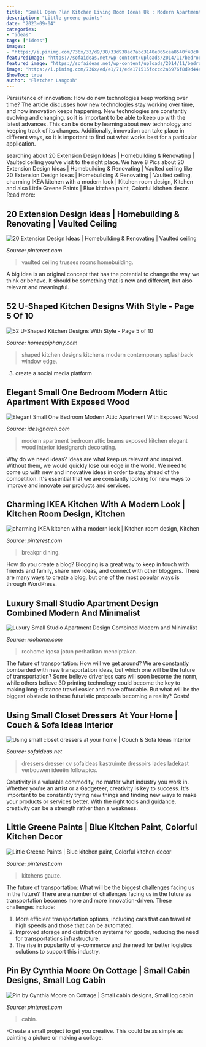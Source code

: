 ```yaml
---
title: "Small Open Plan Kitchen Living Room Ideas Uk : Modern Apartment Bedroom Attic Beams Exposed Kitchen Elegant Wood Interior Idesignarch Decorating"
description: "Little greene paints"
date: "2023-09-04"
categories:
- "ideas"
tags: ["ideas"]
images:
- "https://i.pinimg.com/736x/33/d9/38/33d938ad7abc3140e065cea8540f40c0.jpg"
featuredImage: "https://sofaideas.net/wp-content/uploads/2014/11/bedroom-closet-dressers.jpg"
featured_image: "https://sofaideas.net/wp-content/uploads/2014/11/bedroom-closet-dressers.jpg"
image: "https://i.pinimg.com/736x/ed/e1/71/ede171515fcccd2a6976f8d9d44a1ac5--ranch-kitchen-remodel-small-l-shaped-kitchens.jpg"
ShowToc: true
author: "Fletcher Langosh"
---
```



Persistence of innovation: How do new technologies keep working over time?
The article discusses how new technologies stay working over time, and how innovation keeps happening. New technologies are constantly evolving and changing, so it is important to be able to keep up with the latest advances. This can be done by learning about new technology and keeping track of its changes. Additionally, innovation can take place in different ways, so it is important to find out what works best for a particular application.

	

		
searching about 20 Extension Design Ideas | Homebuilding &amp; Renovating | Vaulted ceiling you've visit to the right place. We have 8 Pics about 20 Extension Design Ideas | Homebuilding &amp; Renovating | Vaulted ceiling like 20 Extension Design Ideas | Homebuilding &amp; Renovating | Vaulted ceiling, charming IKEA kitchen with a modern look | Kitchen room design, Kitchen and also Little Greene Paints | Blue kitchen paint, Colorful kitchen decor. Read more:
		
    
## 20 Extension Design Ideas | Homebuilding &amp; Renovating | Vaulted Ceiling

<img loading=lazy src="https://i.pinimg.com/736x/71/08/04/7108048f94a630465336586cf34ab348.jpg" onerror="this.onerror=null;this.src='https://tse3.mm.bing.net/th?id=OIP.Kh5wokGV8gxXXbpPrGmBpgHaLH&amp;pid=15.1';" alt="20 Extension Design Ideas | Homebuilding &amp; Renovating | Vaulted ceiling">

_Source: pinterest.com_

>vaulted ceiling trusses rooms homebuilding. 

	

A big idea is an original concept that has the potential to change the way we think or behave. It should be something that is new and different, but also relevant and meaningful.

    
## 52 U-Shaped Kitchen Designs With Style - Page 5 Of 10

<img loading=lazy src="https://homeepiphany.com/wp-content/uploads/2015/10/52-U-Shaped-Kitchen-Designs-With-Style-23.jpg" onerror="this.onerror=null;this.src='https://tse2.mm.bing.net/th?id=OIP.FIpVIbknGtuLrIfnLIFWBAHaFj&amp;pid=15.1';" alt="52 U-Shaped Kitchen Designs With Style - Page 5 of 10">

_Source: homeepiphany.com_

>shaped kitchen designs kitchens modern contemporary splashback window edge. 

	

3. create a social media platform

    
## Elegant Small One Bedroom Modern Attic Apartment With Exposed Wood

<img loading=lazy src="http://www.idesignarch.com/wp-content/uploads/One-Bedroom-Modern-Apartment_5.jpg" onerror="this.onerror=null;this.src='https://tse4.mm.bing.net/th?id=OIP.fSpu03XLoej31wt8w8z3NQHaE7&amp;pid=15.1';" alt="Elegant Small One Bedroom Modern Attic Apartment With Exposed Wood">

_Source: idesignarch.com_

>modern apartment bedroom attic beams exposed kitchen elegant wood interior idesignarch decorating. 

	

Why do we need ideas?
Ideas are what keep us relevant and inspired. Without them, we would quickly lose our edge in the world. We need to come up with new and innovative ideas in order to stay ahead of the competition. It's essential that we are constantly looking for new ways to improve and innovate our products and services.

    
## Charming IKEA Kitchen With A Modern Look | Kitchen Room Design, Kitchen

<img loading=lazy src="https://i.pinimg.com/736x/ed/e1/71/ede171515fcccd2a6976f8d9d44a1ac5--ranch-kitchen-remodel-small-l-shaped-kitchens.jpg" onerror="this.onerror=null;this.src='https://tse4.mm.bing.net/th?id=OIP.I2hwHkbKTs5C-DYpyn3ZWQHaFj&amp;pid=15.1';" alt="charming IKEA kitchen with a modern look | Kitchen room design, Kitchen">

_Source: pinterest.com_

>breakpr dining. 

	

How do you create a blog?
Blogging is a great way to keep in touch with friends and family, share new ideas, and connect with other bloggers. There are many ways to create a blog, but one of the most popular ways is through WordPress.

    
## Luxury Small Studio Apartment Design Combined Modern And Minimalist

<img loading=lazy src="https://roohome.com/wp-content/uploads/2016/10/Iqosa2-696x392.jpg" onerror="this.onerror=null;this.src='https://tse1.mm.bing.net/th?id=OIP.UiFVJdhuq0a7vc-Ov2TipgHaEK&amp;pid=15.1';" alt="Luxury Small Studio Apartment Design Combined Modern and Minimalist">

_Source: roohome.com_

>roohome iqosa jotun perhatikan menciptakan. 

	

The future of transportation: How will we get around?
We are constantly bombarded with new transportation ideas, but which one will be the future of transportation? Some believe driverless cars will soon become the norm, while others believe 3D printing technology could become the key to making long-distance travel easier and more affordable. But what will be the biggest obstacle to these futuristic proposals becoming a reality? Costs!

    
## Using Small Closet Dressers At Your Home | Couch &amp; Sofa Ideas Interior

<img loading=lazy src="https://sofaideas.net/wp-content/uploads/2014/11/bedroom-closet-dressers.jpg" onerror="this.onerror=null;this.src='https://tse1.mm.bing.net/th?id=OIP.kedjXZmvgMe8393yEHmRkwHaLG&amp;pid=15.1';" alt="Using small closet dressers at your home | Couch &amp; Sofa Ideas Interior">

_Source: sofaideas.net_

>dressers dresser cv sofaideas kastruimte dressoirs lades ladekast verbouwen ideeën followpics. 

	

Creativity is a valuable commodity, no matter what industry you work in. Whether you're an artist or a Gadgeteer, creativity is key to success. It's important to be constantly trying new things and finding new ways to make your products or services better. With the right tools and guidance, creativity can be a strength rather than a weakness.

    
## Little Greene Paints | Blue Kitchen Paint, Colorful Kitchen Decor

<img loading=lazy src="https://i.pinimg.com/736x/f1/09/f3/f109f3082d31792ea8dcf36c77d17877.jpg" onerror="this.onerror=null;this.src='https://tse1.mm.bing.net/th?id=OIP.NYHqektdouzAfTGwpAu1xgHaLH&amp;pid=15.1';" alt="Little Greene Paints | Blue kitchen paint, Colorful kitchen decor">

_Source: pinterest.com_

>kitchens gauze. 

	

The future of transportation: What will be the biggest challenges facing us in the future?
There are a number of challenges facing us in the future as transportation becomes more and more innovation-driven. These challenges include: 
1) More efficient transportation options, including cars that can travel at high speeds and those that can be automated.
2) Improved storage and distribution systems for goods, reducing the need for transportations infrastructure. 
3) The rise in popularity of e-commerce and the need for better logistics solutions to support this industry.

    
## Pin By Cynthia Moore On Cottage | Small Cabin Designs, Small Log Cabin

<img loading=lazy src="https://i.pinimg.com/736x/33/d9/38/33d938ad7abc3140e065cea8540f40c0.jpg" onerror="this.onerror=null;this.src='https://tse1.mm.bing.net/th?id=OIP.CSVVlevZYOa35werAceqlwHaIm&amp;pid=15.1';" alt="Pin by Cynthia Moore on Cottage | Small cabin designs, Small log cabin">

_Source: pinterest.com_

>cabin. 

	

-Create a small project to get you creative. This could be as simple as painting a picture or making a collage. 

